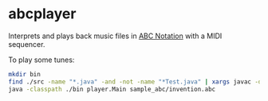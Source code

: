 abcplayer
=========

Interprets and plays back music files in [ABC Notation](https://en.wikipedia.org/wiki/ABC_notation) with a MIDI sequencer.

To play some tunes:

```bash
mkdir bin
find ./src -name "*.java" -and -not -name "*Test.java" | xargs javac -d ./bin
java -classpath ./bin player.Main sample_abc/invention.abc
```

